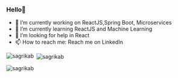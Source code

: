 ### Hello👋




- 🔭 I’m currently working on ReactJS,Spring Boot, Microservices
- 🌱 I’m currently learning ReactJS and Machine Learning
- 🤔 I’m looking for help in React
- 📫 How to reach me: Reach me on LinkedIn 

<p><img align="left" src="https://github-readme-stats.vercel.app/api/top-langs?username=sagrikab&show_icons=true&locale=en&layout=compact" alt="sagrikab" /></p>

<p>&nbsp;<img align="center" src="https://github-readme-stats.vercel.app/api?username=sagrikab&show_icons=true&locale=en" alt="sagrikab" /></p>

<p><img align="center" src="https://github-readme-streak-stats.herokuapp.com/?user=sagrikab&" alt="sagrikab" /></p>

